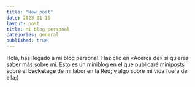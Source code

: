 ```yaml
---
title: "New post"
date: 2023-01-16
layout: post
title: Mi blog personal
categories: general
published: true
---
```


Hola, has llegado a mi blog personal. Haz clic en «Acerca de» si quieres saber más sobre mí.
Esto es un miniblog en el que publicaré miniposts sobre el **backstage** de mi labor en la Red; y algo sobre mi vida fuera de
ella;)
